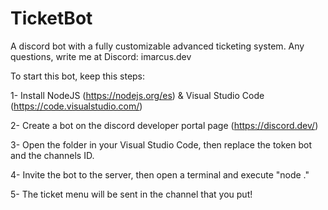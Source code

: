 # TicketBot
A discord bot with a fully customizable advanced ticketing system. Any questions, write me at Discord: imarcus.dev

To start this bot, keep this steps:

1- Install NodeJS (https://nodejs.org/es) & Visual Studio Code (https://code.visualstudio.com/)


2- Create a bot on the discord developer portal page (https://discord.dev/)


3- Open the folder in your Visual Studio Code, then replace the token bot and the channels ID.


4- Invite the bot to the server, then open a terminal and execute "node ."


5- The ticket menu will be sent in the channel that you put!

